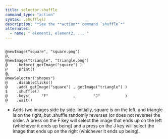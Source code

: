 ```yaml
---
title: selector.shuffle
command_type: "action"
syntax: .shuffle()
description: "*See the **action** command `shuffle`*"
alternates:
  - name: " element1, element2, ... "
---
```


<!--more-->

<pre><code class="language-diff-javascript diff-highlight try-true">
@newImage("square", "square.png")
@,
@newImage("triangle", "triangle.png")
@    .before( getImage("square") )
@    .print()
@,
@newSelector("shapes")
@    .disableClicks()
@    .add( getImage("square") , getImage("triangle") )
$    .shuffle()
@    .keys(     "F"           ,        "J"           )
@    .wait()
</code></pre>

+ Adds two images side by side. Initially, square is on the left, and triangle is on the right, but .shuffle randomly reverses (or does not reverse) the order. A press on the F key will select the image that ends up on the left (whichever it ends up being) and a press on the J key will select the image that ends up on the right (whichever it ends up being).
